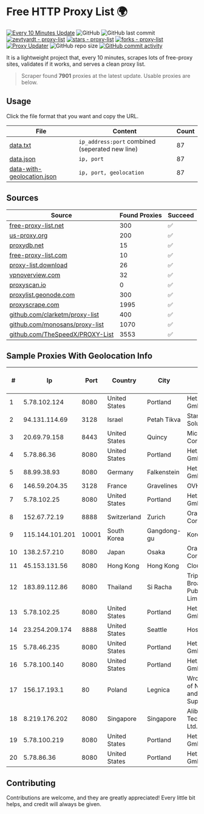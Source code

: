 
# Free HTTP Proxy List 🌍

[![Every 10 Minutes Update](https://github.com/mertguvencli/http-proxy-list/actions/workflows/main.yml/badge.svg?branch=main)](https://github.com/mertguvencli/http-proxy-list/actions/workflows/main.yml)
![GitHub](https://img.shields.io/github/license/mertguvencli/http-proxy-list)
![GitHub last commit](https://img.shields.io/github/last-commit/mertguvencli/http-proxy-list)
[![zevtyardt - proxy-list](https://img.shields.io/static/v1?label=zevtyardt&message=proxy-list&color=blue&logo=github)](https://github.com/zevtyardt/proxy-list "Go to GitHub repo")
[![stars - proxy-list](https://img.shields.io/github/stars/zevtyardt/proxy-list?style=social)](https://github.com/zevtyardt/proxy-list)
[![forks - proxy-list](https://img.shields.io/github/forks/zevtyardt/proxy-list?style=social)](https://github.com/zevtyardt/proxy-list)
[![Proxy Updater](https://github.com/zevtyardt/proxy-list/workflows/Proxy%20Updater/badge.svg)](https://github.com/zevtyardt/proxy-list/actions?query=workflow:"Proxy+Updater")
![GitHub repo size](https://img.shields.io/github/repo-size/zevtyardt/proxy-list)
[![GitHub commit activity](https://img.shields.io/github/commit-activity/m/zevtyardt/proxy-list?logo=commits)](https://github.com/zevtyardt/proxy-list/commits/main)

It is a lightweight project that, every 10 minutes, scrapes lots of free-proxy sites, validates if it works, and serves a clean proxy list.

> Scraper found **7901** proxies at the latest update. Usable proxies are below.

## Usage

Click the file format that you want and copy the URL.

|File|Content|Count|
|----|-------|-----|
|[data.txt](https://raw.githubusercontent.com/mertguvencli/http-proxy-list/main/proxy-list/data.txt)|`ip_address:port` combined (seperated new line)|87|
|[data.json](https://raw.githubusercontent.com/mertguvencli/http-proxy-list/main/proxy-list/data.json)|`ip, port`|87|
|[data-with-geolocation.json](https://raw.githubusercontent.com/mertguvencli/http-proxy-list/main/proxy-list/data-with-geolocation.json)|`ip, port, geolocation`|87|

## Sources

|Source|Found Proxies|Succeed|
|------|-------------|-------|
|[free-proxy-list.net](https://free-proxy-list.net)|300|✅|
|[us-proxy.org](https://www.us-proxy.org)|200|✅|
|[proxydb.net](http://proxydb.net)|15|✅|
|[free-proxy-list.com](https://free-proxy-list.com/?page=&port=&type%5B%5D=http&type%5B%5D=https&up_time=0&search=Search)|10|✅|
|[proxy-list.download](https://www.proxy-list.download/HTTP)|26|✅|
|[vpnoverview.com](https://vpnoverview.com/privacy/anonymous-browsing/free-proxy-servers)|32|✅|
|[proxyscan.io](https://www.proxyscan.io)|0|✅|
|[proxylist.geonode.com](https://proxylist.geonode.com/api/proxy-list?limit=300&page=1&sort_by=lastChecked&sort_type=desc&protocols=http,https)|300|✅|
|[proxyscrape.com](https://api.proxyscrape.com/v2/?request=displayproxies&protocol=http&timeout=10000&country=all&ssl=all&anonymity=all)|1995|✅|
|[github.com/clarketm/proxy-list](https://raw.githubusercontent.com/clarketm/proxy-list/master/proxy-list-raw.txt)|400|✅|
|[github.com/monosans/proxy-list](https://raw.githubusercontent.com/monosans/proxy-list/main/proxies/http.txt)|1070|✅|
|[github.com/TheSpeedX/PROXY-List](https://raw.githubusercontent.com/TheSpeedX/PROXY-List/master/http.txt)|3553|✅|


## Sample Proxies With Geolocation Info

|#|Ip|Port|Country|City|Internet Service Provider|
|-|--|----|-------|----|-------------------------|
|1|5.78.102.124|8080|United States|Portland|Hetzner Online GmbH|
|2|94.131.114.69|3128|Israel|Petah Tikva|Stark Industries Solutions LTD|
|3|20.69.79.158|8443|United States|Quincy|Microsoft Corporation|
|4|5.78.86.36|8080|United States|Portland|Hetzner Online GmbH|
|5|88.99.38.93|8080|Germany|Falkenstein|Hetzner Online GmbH|
|6|146.59.204.35|3128|France|Gravelines|OVH SAS|
|7|5.78.102.25|8080|United States|Portland|Hetzner Online GmbH|
|8|152.67.72.19|8888|Switzerland|Zurich|Oracle Corporation|
|9|115.144.101.201|10001|South Korea|Gangdong-gu|Korea Telecom|
|10|138.2.57.210|8080|Japan|Osaka|Oracle Corporation|
|11|45.153.131.56|8080|Hong Kong|Hong Kong|Cloudie Limited|
|12|183.89.112.86|8080|Thailand|Si Racha|Triple T Broadband Public Company Limited|
|13|5.78.102.25|8080|United States|Portland|Hetzner Online GmbH|
|14|23.254.209.174|8888|United States|Seattle|Hostwinds LLC.|
|15|5.78.46.235|8080|United States|Portland|Hetzner Online GmbH|
|16|5.78.100.140|8080|United States|Portland|Hetzner Online GmbH|
|17|156.17.193.1|80|Poland|Legnica|Wroclaw Centre of Networking and Supercomputing|
|18|8.219.176.202|8080|Singapore|Singapore|Alibaba (US) Technology Co., Ltd.|
|19|5.78.100.219|8080|United States|Portland|Hetzner Online GmbH|
|20|5.78.86.36|8080|United States|Portland|Hetzner Online GmbH|



## Contributing

Contributions are welcome, and they are greatly appreciated! Every
little bit helps, and credit will always be given.

